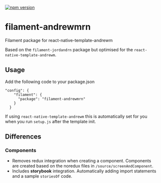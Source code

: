[![npm version](https://badge.fury.io/js/filament-andrewmrn.svg)](https://badge.fury.io/js/filament-andrewmrn)
# filament-andrewmrn
Filament package for react-native-template-andrewm

Based on the `filament-jordandrn` package but optimised for the `react-native-template-andrewm`.

## Usage

Add the following code to your package.json

```
"config": {
    "filament": {
      "package": "filament-andrewmrn"
    }
  }
```

If using `react-native-template-andrewm` this is automatically set for you when you run `setup.js` after the template init.

## Differences

### Components 
* Removes redux integration when creating a component. Components are created based on the noredux files in `/source/screenAndComponent`. 
* Includes **storybook** integration. Automatically adding import statements and a sample `storiesOf` code.
